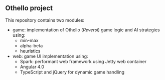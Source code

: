 ## Othello project
This repository contains two modules:
 - game: implementation of Othello (_Reversi_) game logic and AI strategies using:
    - min-max
    - alpha-beta 
    - heuristics
 - web: game UI implementation using:
    - Spark: performant web framework using Jetty web container
    - Angular 4.0
    - TypeScript and jQuery for dynamic game handling
